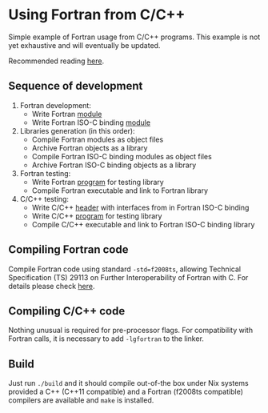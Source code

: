 # Using Fortran from C/C++

Simple example of Fortran usage from C/C++ programs. This example is not yet
exhaustive and will eventually be updated.

Recommended reading [here](https://stackoverflow.com/tags/fortran-iso-c-binding/info).

## Sequence of development

1. Fortran development:
   - Write Fortran [module](src/module_f_example.F95)
   - Write Fortran ISO-C binding [module](src/module_c_example.F95)
2. Libraries generation (in this order):
   - Compile Fortran modules as object files
   - Archive Fortran objects as a library
   - Compile Fortran ISO-C binding modules as object files
   - Archive Fortran ISO-C binding objects as a library 
3. Fortran testing:
   - Write Fortran [program](src/f_example.F95) for testing library
   - Compile Fortran executable and link to Fortran library
4. C/C++ testing:
   - Write C/C++ [header](include/c_example.hpp) with interfaces from in Fortran ISO-C binding
   - Write C/C++ [program](src/c_example.cpp) for testing library
   - Compile C/C++ executable and link to Fortran ISO-C binding library

## Compiling Fortran code

Compile Fortran code using standard `-std=f2008ts`, allowing Technical
Specification (TS) 29113 on Further Interoperability of Fortran with C.
For details please check [here](https://gcc.gnu.org/onlinedocs/gcc-4.8.0/gfortran/Fortran-Dialect-Options.html).

## Compiling C/C++ code

Nothing unusual is required for pre-processor flags. For compatibility with
Fortran calls, it is necessary to add `-lgfortran` to the linker.

## Build

Just run `./build` and it should compile out-of-the box under Nix systems
provided a C++ (C++11 compatible) and a Fortran (f2008ts compatible) compilers
are available and `make` is installed.
